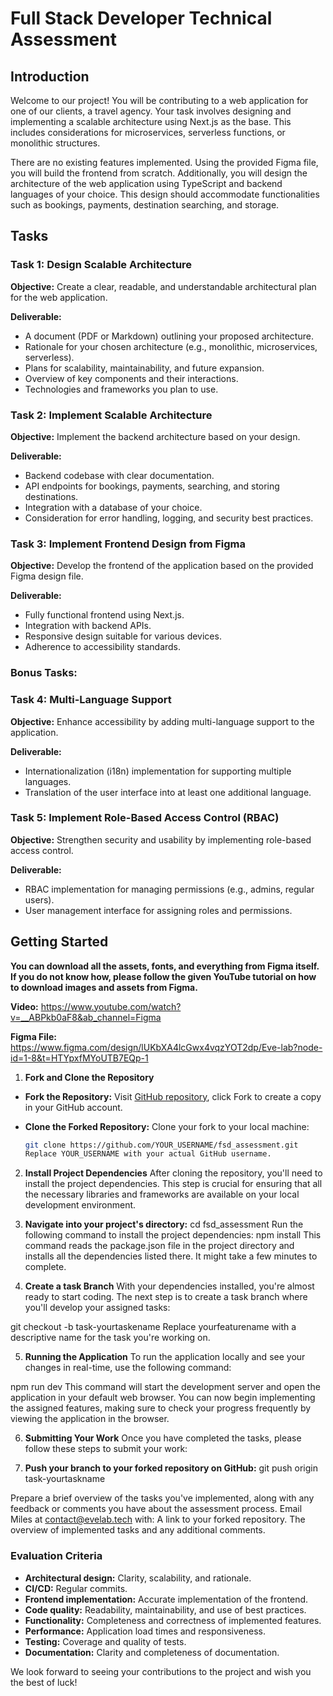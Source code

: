 # Full Stack Developer Technical Assessment

## Introduction

Welcome to our project! You will be contributing to a web application for one of our clients, a travel agency. Your task involves designing and implementing a scalable architecture using Next.js as the base. This includes considerations for microservices, serverless functions, or monolithic structures.

There are no existing features implemented. Using the provided Figma file, you will build the frontend from scratch. Additionally, you will design the architecture of the web application using TypeScript and backend languages of your choice. This design should accommodate functionalities such as bookings, payments, destination searching, and storage.

## Tasks

### Task 1: Design Scalable Architecture

**Objective:** Create a clear, readable, and understandable architectural plan for the web application.

**Deliverable:**
- A document (PDF or Markdown) outlining your proposed architecture.
- Rationale for your chosen architecture (e.g., monolithic, microservices, serverless).
- Plans for scalability, maintainability, and future expansion.
- Overview of key components and their interactions.
- Technologies and frameworks you plan to use.

### Task 2: Implement Scalable Architecture

**Objective:** Implement the backend architecture based on your design.

**Deliverable:**
- Backend codebase with clear documentation.
- API endpoints for bookings, payments, searching, and storing destinations.
- Integration with a database of your choice.
- Consideration for error handling, logging, and security best practices.

### Task 3: Implement Frontend Design from Figma

**Objective:** Develop the frontend of the application based on the provided Figma design file.

**Deliverable:**
- Fully functional frontend using Next.js.
- Integration with backend APIs.
- Responsive design suitable for various devices.
- Adherence to accessibility standards.

### Bonus Tasks:

### Task 4: Multi-Language Support

**Objective:** Enhance accessibility by adding multi-language support to the application.

**Deliverable:**
- Internationalization (i18n) implementation for supporting multiple languages.
- Translation of the user interface into at least one additional language.

### Task 5: Implement Role-Based Access Control (RBAC)

**Objective:** Strengthen security and usability by implementing role-based access control.

**Deliverable:**
- RBAC implementation for managing permissions (e.g., admins, regular users).
- User management interface for assigning roles and permissions.

## Getting Started

**You can download all the assets, fonts, and everything from Figma itself. If you do not know how, please follow the given YouTube tutorial on how to download images and assets from Figma.**

**Video:**
https://www.youtube.com/watch?v=__ABPkb0aF8&ab_channel=Figma

**Figma File:**
https://www.figma.com/design/lUKbXA4lcGwx4vqzYOT2dp/Eve-lab?node-id=1-8&t=HTYpxfMYoUTB7EQp-1  

1. **Fork and Clone the Repository**
- **Fork the Repository:** Visit [GitHub repository](https://github.com/EveLabOfficial/fsd_assessment), click Fork to create a copy in your GitHub account.
   
- **Clone the Forked Repository:** Clone your fork to your local machine:
   ```bash
   git clone https://github.com/YOUR_USERNAME/fsd_assessment.git
  Replace YOUR_USERNAME with your actual GitHub username.

2. **Install Project Dependencies**
After cloning the repository, you'll need to install the project dependencies. This step is crucial for ensuring that all the necessary libraries and frameworks are available on your local development environment.

3. **Navigate into your project's directory:**
cd fsd_assessment
Run the following command to install the project dependencies:
npm install
This command reads the package.json file in the project directory and installs all the dependencies listed there. It might take a few minutes to complete.

4. **Create a task Branch**
With your dependencies installed, you're almost ready to start coding. The next step is to create a task branch where you'll develop your assigned tasks:

git checkout -b task-yourtaskename
Replace yourfeaturename with a descriptive name for the task you're working on.

5. **Running the Application**
To run the application locally and see your changes in real-time, use the following command:

npm run dev
This command will start the development server and open the application in your default web browser. You can now begin implementing the assigned features, making sure to check your progress frequently by viewing the application in the browser.

6. **Submitting Your Work**
Once you have completed the tasks, please follow these steps to submit your work:

7. **Push your branch to your forked repository on GitHub:**
git push origin task-yourtaskname

Prepare a brief overview of the tasks you've implemented, along with any feedback or comments you have about the assessment process.
Email Miles at contact@evelab.tech with:
A link to your forked repository.
The overview of implemented tasks and any additional comments.

### Evaluation Criteria
- **Architectural design:** Clarity, scalability, and rationale.
- **CI/CD:** Regular commits.
- **Frontend implementation:** Accurate implementation of the frontend.
- **Code quality:** Readability, maintainability, and use of best practices.
- **Functionality:** Completeness and correctness of implemented features.
- **Performance:** Application load times and responsiveness.
- **Testing:** Coverage and quality of tests.
- **Documentation:** Clarity and completeness of documentation.

We look forward to seeing your contributions to the project and wish you the best of luck!
